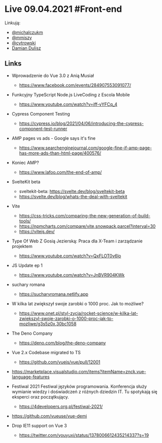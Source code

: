 # Live 09.04.2021 #Front-end

Linkują:

- [@michalczukm](https://twitter.com/michalczukm)
- [@mmiszy](https://twitter.com/mmiszy)
- [@cytrowski](https://twitter.com/cytrowski)
- [Damian Dulisz](https://twitter.com/damiandulisz)

## Links

- Wprowadzenie do Vue 3.0 z Anią Musiał
  - https://www.facebook.com/events/284907553091077/
- Funkcyjny TypeScript Node.js LiveCoding z Escola Mobile
  - https://www.youtube.com/watch?v=iff-vYFCq_4
- Cypress Component Testing
  - https://cypress.io/blog/2021/04/06/introducing-the-cypress-component-test-runner
- AMP pages vs ads - Google says it's fine
  - https://www.searchenginejournal.com/google-fine-if-amp-page-has-more-ads-than-html-page/400576/
- Koniec AMP?
  - https://www.lafoo.com/the-end-of-amp/
- SvelteKit beta
  - sveltekit-beta: https://svelte.dev/blog/sveltekit-beta
  - https://svelte.dev/blog/whats-the-deal-with-sveltekit
- Vite
  - https://css-tricks.com/comparing-the-new-generation-of-build-tools/
  - https://npmcharts.com/compare/vite,snowpack,parcel?interval=30
  - https://vitejs.dev/
- Type Of Web Z Gosią Jezierską: Praca dla X-Team i zarządzanie projektem
  - https://www.youtube.com/watch?v=QxFLOT0v6lo
- JS Update ep 1
  - https://www.youtube.com/watch?v=JnBVR904KWk
- suchary romana
  - https://sucharyromana.netlify.app
- W kilka lat zwiększył swoje zarobki o 1000 proc. Jak to możliwe?

  - https://www.onet.pl/styl-zycia/rocket-science/w-kilka-lat-zwiekszyl-swoje-zarobki-o-1000-proc-jak-to-mozliwe/g3s5z0x,30bc1058

- The Deno Company
  - https://deno.com/blog/the-deno-company
- Vue 2.x Codebase migrated to TS
  - https://github.com/vuejs/vue/pull/12001
- https://marketplace.visualstudio.com/items?itemName=znck.vue-language-features
- Festiwal 2021
  Festiwal języków programowania. Konferencja służy wymianie wiedzy i doświadczeń z różnych dziedzin IT. Tu spotykają się eksperci oraz początkujący.

  - https://4developers.org.pl/festiwal-2021/

- https://github.com/vueuse/vue-demi
- Drop IE11 support on Vue 3
  - https://twitter.com/youyuxi/status/1378006612435214337?s=19
